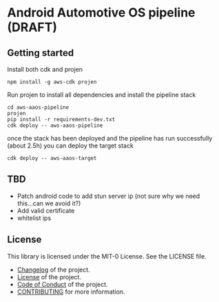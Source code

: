 # Android Automotive OS pipeline (DRAFT)

## Getting started

Install both cdk and projen

```
npm install -g aws-cdk projen
```

Run projen to install all dependencies and install the pipeline stack

```
cd aws-aaos-pipeline
projen
pip install -r requirements-dev.txt
cdk deploy -- aws-aaos-pipeline
```

once the stack has been deployed and the pipeline has run successfully (about 2.5h) you can deploy the target stack

```
cdk deploy -- aws-aaos-target
```

## TBD

- Patch android code to add stun server ip (not sure why we need this...can we avoid it?)
- Add valid certificate
- whitelist ips

## License

This library is licensed under the MIT-0 License. See the LICENSE file.

- [Changelog](CHANGELOG.md) of the project.
- [License](LICENSE) of the project.
- [Code of Conduct](CODE_OF_CONDUCT.md) of the project.
- [CONTRIBUTING](CONTRIBUTING.md) for more information.
